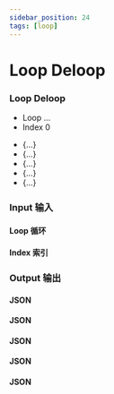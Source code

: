 ```yaml
---
sidebar_position: 24
tags: [loop]
---
```


# Loop Deloop

<div className="patch-container">
    <div className="patch processor">
        <h3>Loop Deloop</h3>
        <ul className="inputs">
            <li>Loop <span>...</span></li>
            <li>Index <span>0</span></li>
        </ul>
        <ul className="outputs">
            <li><span>&#123;...&#125;</span></li>
            <li><span>&#123;...&#125;</span></li>
            <li><span>&#123;...&#125;</span></li>
            <li><span>&#123;...&#125;</span></li>
            <li><span>&#123;...&#125;</span></li>
        </ul>
    </div>
</div>

<div className="port-descriptions">
<div className="inputs">

### Input 输入

#### Loop 循环

#### Index 索引

</div>
<div className="outputs">

### Output 输出

#### JSON 

#### JSON

#### JSON

#### JSON

#### JSON

</div>
</div>